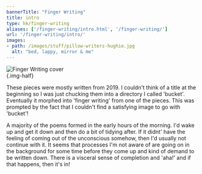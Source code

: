 ```yaml
---
bannerTitle: "Finger Writing" 
title: intro
type: hk/finger-writing
aliases: ['/finger-writing/intro.html', '/finger-writing/']
url: '/finger-writing/intro/'
images:
- path: /images/stuff/pillow-writers-hughie.jpg
  alt: "bed, lappy, mirror & me" 
---
```


![Finger Writing cover](/images/bucket/fingerwriting-cover-front.png "Finger Writing cover")  
{.img-half}

These pieces were mostly written from 2019.  I couldn't think of a title at the
beginning so I was just chucking them into a directory I called 'bucket'.
Eventually it morphed into 'finger writing' from one of the pieces. This was
prompted by the fact that I couldn't find a satisfying image to go with
'bucket'!

A majority of the poems formed in the early hours of the morning. I'd wake
up and get it down and then do a bit of tidying after. If it didnt' have the
feeling of coming out of the unconscious somehow, then I'd usually not continue
with it. It seems that processes I'm not aware of are going on in the
background for some time before they come up and kind of demand to be written
down. There is a visceral sense of completion and 'aha!' and if that happens,
then it's in!

